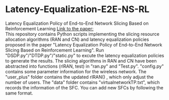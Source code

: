 # Latency-Equalization-E2E-NS-RL
Latency Equalization Policy of End-to-End Network Slicing Based on Reinforcement Learning
[Link to the paper:](https://ieeexplore.ieee.org/document/9903906)  
This repository contains Python scripts implementing the slicing resource allocation algorithms (RAN and CN) and latency equalization policies proposed in the paper "Latency Equalization Policy of End-to-End Network Slicing Based on Reinforcement Learning". 
Run "DSDP.py"/"DTDP.py"/"static.py" to excute the latency equalization policies to generate the results.
The slicing algorithms in RAN and CN have been abstracted into functions (rlRAN, test) in "ran.py" and "Test.py". 
"config.py" contains some parameter information for the wireless network. The "user_plus" folder contains the updated rlRAN() , which only adjust the number of users.
The "data" folder contains "virtualnetworkTP.txt", which records the information of the SFC. You can add new SFCs by following the same format.

